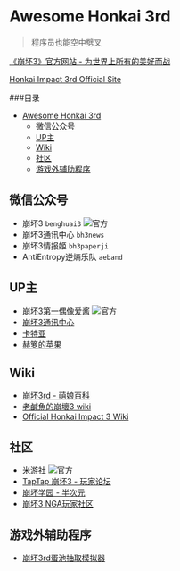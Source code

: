 # Awesome Honkai 3rd

> 程序员也能空中劈叉

[《崩坏3》官方网站 - 为世界上所有的美好而战](https://www.bh3.com)

[Honkai Impact 3rd Official Site](http://www.global.honkaiimpact3.com)

###目录

<!--ts-->
   * [Awesome Honkai 3rd](#awesome-honkai-3rd)
      * [微信公众号](#微信公众号)
      * [UP主](#up主)
      * [Wiki](#wiki)
      * [社区](#社区)
      * [游戏外辅助程序](#游戏外辅助程序)

<!-- Added by: simon3000, at: 2019年 1月26日 星期六 03时50分15秒 CST -->

<!--te-->

## 微信公众号

- 崩坏3 `benghuai3` ![官方](https://img.shields.io/badge/官-方-%23555.svg)
- 崩坏3通讯中心 `bh3news`
- 崩坏3情报姬 `bh3paperji`
- AntiEntropy逆熵乐队 `aeband`

## UP主

- [崩坏3第一偶像爱酱](https://space.bilibili.com/27534330) ![官方](https://img.shields.io/badge/官-方-%23555.svg)
- [崩坏3通讯中心](https://space.bilibili.com/22697600)
- [卡特亚](https://space.bilibili.com/43222001)
- [赫箩的苹果](https://space.bilibili.com/653768)

## Wiki

- [崩坏3rd - 萌娘百科](https://zh.moegirl.org/崩坏3rd)
- [老鹹魚的崩壞3 wiki](https://bh3momeha.game-info.wiki)
- [Official Honkai Impact 3 Wiki](https://honkaiimpact3.gamepedia.com/Honkai_Impact_3_Wiki)

## 社区

- [米游社](https://bbs.mihoyo.com/) ![官方](https://img.shields.io/badge/官-方-%23555.svg)
- [TapTap 崩坏3 - 玩家论坛](https://www.taptap.com/app/10056/topic/)
- [崩坏学园 - 半次元](https://bcy.net/circle/index/4494)
- [崩坏3 NGA玩家社区](http://nga.178.com/thread.php?fid=549)

## 游戏外辅助程序

- [崩坏3rd蛋池抽取模拟器](https://github.com/dyingsunlight/mock-kakin)

